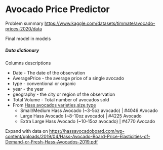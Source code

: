 # Avocado Price Predictor

Problem summary
https://www.kaggle.com/datasets/timmate/avocado-prices-2020/data

Final model in models

##### Data dictionary 

Columns descriptions

* Date - The date of the observation 
* AveragePrice - the average price of a single avocado
* type - conventional or organic
* year - the year
* geography - the city or region of the observation
* Total Volume - Total number of avocados sold
* From [Hass avocados varieties,size,type](https://loveonetoday.com/how-to/identify-hass-avocados/)
    * Small/Medium Hass Avocado (~3-5oz avocado) | #4046 Avocado
    * Large Hass Avocado (~8-10oz avocado) | #4225 Avocado
    * Extra Large Hass Avocado (~10-15oz avocado) | #4770 Avocado

Expand with data on https://hassavocadoboard.com/wp-content/uploads/2019/04/Hass-Avocado-Board-Price-Elasticities-of-Demand-or-Fresh-Hass-Avocados-2019.pdf

